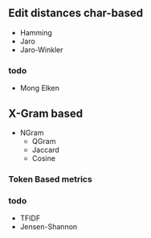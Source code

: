 ## Edit distances char-based

* Hamming
* Jaro
* Jaro-Winkler


### todo
* Mong Elken

## X-Gram based

* NGram
    * QGram
    * Jaccard
    * Cosine


### Token Based metrics

### todo

* TFIDF
* Jensen-Shannon
